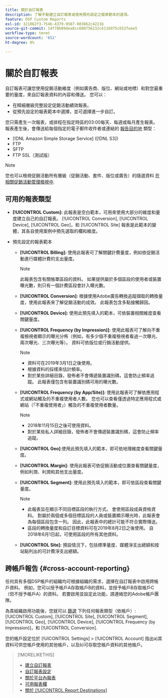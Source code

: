 ```yaml
---
title: 關於自訂報表
description: 了解手動建立自訂報表或使用預先設定之報表範本的選項。
feature: DSP Custom Reports
exl-id: 321062f3-754b-4379-9587-003862c4221b
source-git-commit: 14f78b89dea8cc680756232c6116975c652feee5
workflow-type: tm+mt
source-wordcount: '652'
ht-degree: 0%

---
```


# 關於自訂報表

自訂報表可讓您使用促銷活動維度（例如廣告商、版位、網站或地標）和對您最重要的量度，來自訂報表資料的內容和傳送。 您可以：

* 在精細層級完整設定促銷活動績效報表。
* 從預先設定的報表範本中選擇，並可選擇進一步自訂。

您只需產生一次報表，或排程在指定時區的03:00每天、每週或每月產生報表。 報表產生後，會傳送給每個指定的電子郵件收件者或連結的 [報告目的地](/help/dsp/reports/report-destinations/report-destination-about.md) 類型：

* [!DNL Amazon Simple Storage Service] ([!DNL S3])
* FTP
* SFTP
* FTP SSL（測試版）

>[!NOTE]
>
>您也可以檢視促銷活動所有層級（促銷活動、套件、版位或廣告）的隨選資料 [在相關促銷活動管理檢視中](/help/dsp/campaign-management/reports/campaign-reports-about.md).

## 可用的報表類型

* **[!UICONTROL Custom]:** 此報表是空白範本，可用來使用大部分的維度和量度建立自己的自訂報表。 [!UICONTROL Conversion], [!UICONTROL Device], [!UICONTROL Geo]，和 [!UICONTROL Site] 報表是此範本的變體，其各自使用案例中預先選取的欄和維度。

* 預先設定的報表範本

   * **[!UICONTROL Billing]:** 使用此報表可了解關鍵計費量度，例如依促銷活動進行媒體計費的支出量度。

      >[!NOTE]
      >
      >此報表包含有關帳單區段的資料。 如果提供屬於多個區段的使用者或裝置曝光數，則只有一個計費區段會計入曝光數。

   * **[!UICONTROL Conversion]:** 根據使用Adobe廣告轉換追蹤擷取的轉換量度，使用此報表來了解促銷活動的成效。 此報表包含多點接觸歸因。

   * **[!UICONTROL Device]:** 使用此預先填入的範本，可依裝置相關維度查看關鍵量度。

   * **[!UICONTROL Frequency (by Impression)]:** 使用此報表可了解向不重複檢視者顯示的曝光分佈（例如，有多少個不重複檢視者看過一次曝光、兩次曝光、三次曝光等）。 資料可依版位或行銷活動提供。

      >[!NOTE]
      >
      >* 資料可在2019年3月1日之後使用。
      >* 根據資料的採樣來估計頻率。
      >* 對於某些詳細目錄，發佈者不會傳遞裝置識別碼，這會防止頻率追蹤。 此報表僅包含有裝置識別碼可用的曝光數。


   * **[!UICONTROL Frequency (by App/Site)]:** 使用此報表可了解依應用程式或網站觸及的不重複使用者人數。 您也可以查看僅透過特定應用程式或網站（「不重複使用者」）觸及的不重複使用者數量。

      >[!NOTE]
      >
      >* 2018年11月15日之後可使用資料。
      >* 對於某些私人詳細目錄，發佈者不會傳遞裝置識別碼，這會防止頻率追蹤。


   * **[!UICONTROL Geo]**:使用此預先填入的範本，即可依地理維度查看關鍵量度。

   * **[!UICONTROL Margin]:** 使用此報表可依促銷活動或位置查看關鍵量度，例如利潤、利潤和其他支出量度。

   * **[!UICONTROL Segment]:** 使用此預先填入的範本，即可依區段查看關鍵量度。

      >[!NOTE]
      >
      >* 此報表旨在顯示不同目標區段的執行方式。 會使用區段成員資格資料。 對屬於兩個或多個目標區段的人員或裝置顯示曝光時，此報表會為每個區段包含一列。 因此，此報表中的總計可能不符合實際傳送。
      >* 區段的轉換量度和自訂目標資料可在2019年8月2日之後使用。 自2018年6月1日起，可使用區段的所有其他資料。


   * **[!UICONTROL Site]:** 預設情況下，包括標準量度、媒體淨支出總額和按站點列出的可計費淨支出總額。

## 跨帳戶報告 {#cross-account-reporting}

任何具有多個DSP帳戶的組織均可根據組織的需求，選擇在自訂報表中啟用跨帳戶資料。 例如，您可以授予帳戶A存取帳戶B的資料，並授予帳戶B存取帳戶C（但不授予帳戶A）的資料。 若要啟用並設定此功能，請連絡您的Adobe帳戶團隊。

為貴組織啟用功能後，您就可以 [篩選](report-settings.md) 下列任何報表類型（依帳戶）:  [!UICONTROL Custom], [!UICONTROL Site], [!UICONTROL Segment], [!UICONTROL Geo], [!UICONTROL Device], [!UICONTROL Frequency (by Impression)]，和 [!UICONTROL Conversion].

您的帳戶設定位於 [!UICONTROL Settings] > [!UICONTROL Account] 指出a)其資料可供您帳戶使用的其他帳戶，以及b)可存取您帳戶資料的其他帳戶。

>[!MORELIKETHIS]
>
>* [建立自訂報表](/help/dsp/reports/report-create.md)
>* [自訂報表設定](/help/dsp/reports/report-settings.md)
>* [關於平台內報表](/help/dsp/campaign-management/reports/campaign-reports-about.md)
>* [可用報表欄](/help/dsp/reports/report-columns.md)
>* [關於 [!UICONTROL Report Destinations]](/help/dsp/reports/report-destinations/report-destination-about.md)


